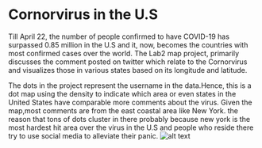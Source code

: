 # Cornorvirus in the U.S
Till April 22, the number of people confirmed to have COVID-19 has surpassed 0.85 million in the U.S and it, now, becomes the countries with most confirmed cases over the world. The Lab2 map project, primarily discusses the comment posted on twitter which relate to the Cornorvirus and visualizes those in various states based on its longitude and latitude.

The dots in the project represent the username in the data.Hence, this is a dot map using the density to indicate which area or even states in the United States have comparable more comments about the virus. Given the map,most comments are from the east coastal area like New York. the reason that tons of dots cluster in there probably because new york is the most hardest hit area over the virus in the U.S and people who reside there try to use social media to alleviate their panic.
![alt text](C:\Users\张曼琪\桌面\458lab\lab2\img\COVID-19.jpg)
